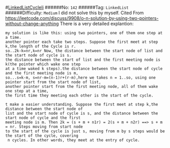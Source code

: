#[LinkedListCycleIi](https://leetcode.com/problems/linked-list-cycle-ii/)
######No: `142`
######Tag: `LinkedList`
######Difficulty: `Medium`
I did not solve this by myself. Cited From https://leetcode.com/discuss/9908/o-n-solution-by-using-two-pointers-without-change-anything
There is a very detailed explantion:
```
my solution is like this: using two pointers, one of them one step at a time. 
another pointer each take two steps. Suppose the first meet at step k,the length of the Cycle is r.
so..2k-k=nr,k=nr Now, the distance between the start node of list and the start node of cycle is s.
the distance between the start of list and the first meeting node is k(the pointer which wake one step 
at a time waked k steps).the distance between the start node of cycle and the first meeting node is m, 
so...s=k-m, s=nr-m=(n-1)r+(r-m),here we takes n = 1..so, using one pointer start from the start node of list,
another pointer start from the first meeting node, all of them wake one step at a time, 
the first time they meeting each other is the start of the cycle.

t make a easier understanding. Suppose the first meet at step k,the distance between the start node of
list and the start node of cycle is s, and the distance between the start node of cycle and the first 
meeting node is m. Then 2k = (s + m + n1r) = 2(s + m + n2r) ==> s + m = nr. Steps moving from start node 
to the start of the cycle is just s, moving from m by s steps would be the start of the cycle, covering
 n cycles. In other words, they meet at the entry of cycle.
```
